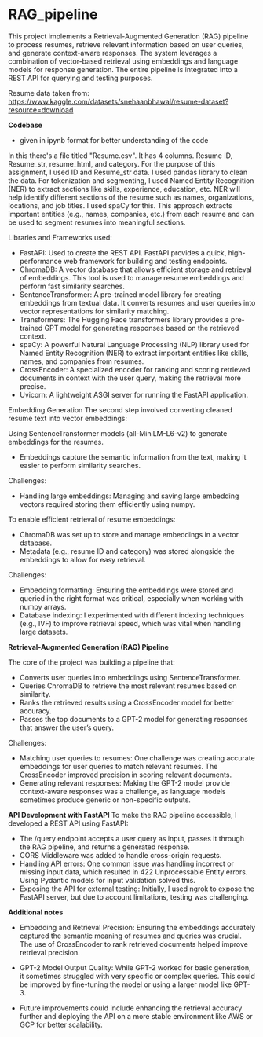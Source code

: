 # RAG_pipeline

This project implements a Retrieval-Augmented Generation (RAG) pipeline to process resumes, retrieve relevant information based on user queries, and generate context-aware responses. The system leverages a combination of vector-based retrieval using embeddings and language models for response generation. The entire pipeline is integrated into a REST API for querying and testing purposes.

Resume data taken from: https://www.kaggle.com/datasets/snehaanbhawal/resume-dataset?resource=download

**Codebase**
- given in ipynb format for better understanding of the code

In this there's a file titled "Resume.csv". It has 4 columns. Resume ID, Resume_str, resume_html, and category. For the purpose of this assignment, I used ID and Resume_str data.
I used pandas library to clean the data. For tokenization and segmenting, I used Named Entity Recognition (NER) to extract sections like skills, experience, education, etc. NER will help identify different sections of the resume such as names, organizations, locations, and job titles. I used spaCy for this. This approach extracts important entities (e.g., names, companies, etc.) from each resume and can be used to segment resumes into meaningful sections.

Libraries and Frameworks used:
- FastAPI: Used to create the REST API. FastAPI provides a quick, high-performance web framework for building and testing endpoints.
- ChromaDB: A vector database that allows efficient storage and retrieval of embeddings. This tool is used to manage resume embeddings and perform fast similarity searches.
- SentenceTransformer: A pre-trained model library for creating embeddings from textual data. It converts resumes and user queries into vector representations for similarity matching.
- Transformers: The Hugging Face transformers library provides a pre-trained GPT model for generating responses based on the retrieved context.
- spaCy: A powerful Natural Language Processing (NLP) library used for Named Entity Recognition (NER) to extract important entities like skills, names, and companies from resumes.
- CrossEncoder: A specialized encoder for ranking and scoring retrieved documents in context with the user query, making the retrieval more precise.
- Uvicorn: A lightweight ASGI server for running the FastAPI application.

Embedding Generation
The second step involved converting cleaned resume text into vector embeddings:

Using SentenceTransformer models (all-MiniLM-L6-v2) to generate embeddings for the resumes.
- Embeddings capture the semantic information from the text, making it easier to perform similarity searches.

Challenges:
- Handling large embeddings: Managing and saving large embedding vectors required storing them efficiently using numpy.

To enable efficient retrieval of resume embeddings:
- ChromaDB was set up to store and manage embeddings in a vector database.
- Metadata (e.g., resume ID and category) was stored alongside the embeddings to allow for easy retrieval.

Challenges:
- Embedding formatting: Ensuring the embeddings were stored and queried in the right format was critical, especially when working with numpy arrays.
- Database indexing: I experimented with different indexing techniques (e.g., IVF) to improve retrieval speed, which was vital when handling large datasets.

**Retrieval-Augmented Generation (RAG) Pipeline**

The core of the project was building a pipeline that:

- Converts user queries into embeddings using SentenceTransformer.
- Queries ChromaDB to retrieve the most relevant resumes based on similarity.
- Ranks the retrieved results using a CrossEncoder model for better accuracy.
- Passes the top documents to a GPT-2 model for generating responses that answer the user’s query.
  
Challenges:
- Matching user queries to resumes: One challenge was creating accurate embeddings for user queries to match relevant resumes. The CrossEncoder improved precision in scoring relevant documents.
- Generating relevant responses: Making the GPT-2 model provide context-aware responses was a challenge, as language models sometimes produce generic or non-specific outputs.

**API Development with FastAPI**
To make the RAG pipeline accessible, I developed a REST API using FastAPI:

- The /query endpoint accepts a user query as input, passes it through the RAG pipeline, and returns a generated response.
- CORS Middleware was added to handle cross-origin requests.
- Handling API errors: One common issue was handling incorrect or missing input data, which resulted in 422 Unprocessable Entity errors. Using Pydantic models for input validation solved this.
- Exposing the API for external testing: Initially, I used ngrok to expose the FastAPI server, but due to account limitations, testing was challenging.

**Additional notes**
- Embedding and Retrieval Precision: Ensuring the embeddings accurately captured the semantic meaning of resumes and queries was crucial. The use of CrossEncoder to rank retrieved documents helped improve retrieval precision.

- GPT-2 Model Output Quality: While GPT-2 worked for basic generation, it sometimes struggled with very specific or complex queries. This could be improved by fine-tuning the model or using a larger model like GPT-3.
- Future improvements could include enhancing the retrieval accuracy further and deploying the API on a more stable environment like AWS or GCP for better scalability.





